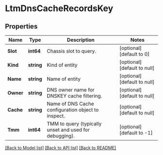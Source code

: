 # LtmDnsCacheRecordsKey

## Properties
Name | Type | Description | Notes
------------ | ------------- | ------------- | -------------
**Slot** | **int64** | Chassis slot to query. | [optional] [default to 0]
**Kind** | **string** | Kind of entity | [optional] [default to null]
**Name** | **string** | Name of entity | [optional] [default to null]
**Owner** | **string** | DNS owner name for DNSKEY cache filtering. | [optional] [default to null]
**Cache** | **string** | Name of DNS Cache configuration object to inspect. | [optional] [default to null]
**Tmm** | **int64** | TMM to query (typically unset and used for debugging). | [optional] [default to -1]

[[Back to Model list]](../README.md#documentation-for-models) [[Back to API list]](../README.md#documentation-for-api-endpoints) [[Back to README]](../README.md)


